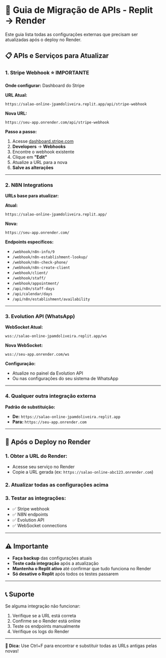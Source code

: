 # 🔄 Guia de Migração de APIs - Replit → Render

Este guia lista todas as configurações externas que precisam ser atualizadas após o deploy no Render.

## 📋 **APIs e Serviços para Atualizar**

### **1. Stripe Webhook** ⭐ **IMPORTANTE**

**Onde configurar:** Dashboard do Stripe

**URL Atual:**
```
https://salao-online-jpamdoliveira.replit.app/api/stripe-webhook
```

**Nova URL:**
```
https://seu-app.onrender.com/api/stripe-webhook
```

**Passo a passo:**
1. Acesse [dashboard.stripe.com](https://dashboard.stripe.com)
2. **Developers** → **Webhooks**
3. Encontre o webhook existente
4. Clique em **"Edit"**
5. Atualize a URL para a nova
6. **Salve as alterações**

---

### **2. N8N Integrations**

**URLs base para atualizar:**

**Atual:**
```
https://salao-online-jpamdoliveira.replit.app/
```

**Nova:**
```
https://seu-app.onrender.com/
```

**Endpoints específicos:**
- `/webhook/n8n-info/9`
- `/webhook/n8n-establishment-lookup/`
- `/webhook/n8n-check-phone/`
- `/webhook/n8n-create-client`
- `/webhook/client/`
- `/webhook/staff/`
- `/webhook/appointment/`
- `/api/n8n/staff-days`
- `/api/calendar/days`
- `/api/n8n/establishment/availability`

---

### **3. Evolution API (WhatsApp)**

**WebSocket Atual:**
```
wss://salao-online-jpamdoliveira.replit.app/ws
```

**Nova WebSocket:**
```
wss://seu-app.onrender.com/ws
```

**Configuração:**
- Atualize no painel da Evolution API
- Ou nas configurações do seu sistema de WhatsApp

---

### **4. Qualquer outra integração externa**

**Padrão de substituição:**
- **De:** `https://salao-online-jpamdoliveira.replit.app`
- **Para:** `https://seu-app.onrender.com`

---

## 🚀 **Após o Deploy no Render**

### **1. Obter a URL do Render:**
- Acesse seu serviço no Render
- Copie a URL gerada (ex: `https://salao-online-abc123.onrender.com`)

### **2. Atualizar todas as configurações acima**

### **3. Testar as integrações:**
- ✅ Stripe webhook
- ✅ N8N endpoints
- ✅ Evolution API
- ✅ WebSocket connections

---

## ⚠️ **Importante**

- **Faça backup** das configurações atuais
- **Teste cada integração** após a atualização
- **Mantenha o Replit ativo** até confirmar que tudo funciona no Render
- **Só desative o Replit** após todos os testes passarem

---

## 📞 **Suporte**

Se alguma integração não funcionar:
1. Verifique se a URL está correta
2. Confirme se o Render está online
3. Teste os endpoints manualmente
4. Verifique os logs do Render

---

**🎯 Dica:** Use Ctrl+F para encontrar e substituir todas as URLs antigas pelas novas!
